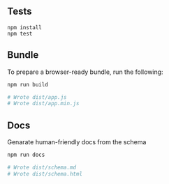 ## Tests

```
npm install
npm test
```

## Bundle

To prepare a browser-ready bundle, run the following:

```sh
npm run build

# Wrote dist/app.js
# Wrote dist/app.min.js
```

## Docs

Genarate human-friendly docs from the schema

```sh
npm run docs

# Wrote dist/schema.md
# Wrote dist/schema.html
```
